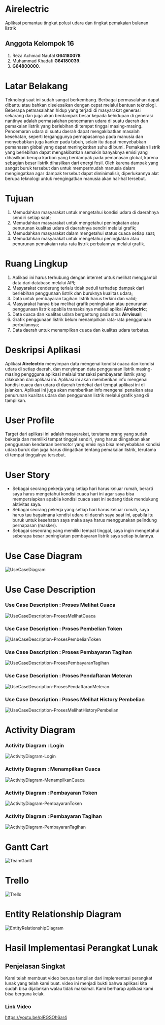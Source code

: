 # Airelectric
Aplikasi pemantau tingkat polusi udara dan tingkat pemakaian bulanan listrik

## Anggota Kelompok 16
1. Reza Achmad Naufal **G64180078**
2. Muhammad Khadafi **G64180039**.
3.  **G64800000**.

# Latar Belakang
Teknologi saat ini sudah sangat berkembang. Berbagai permasalahan dapat dibantu atau bahkan diselesaikan dengan cepat melalui bantuan teknologi. Beberapa petmasalahan hidup yang terjadi di masyarakat generasi sekarang dan juga akan berdampak besar kepada kehidupan di generasi nantinya adalah permasalahan pencemaran udara di suatu daerah dan pemakaian listrik yang berlebihan di tempat tinggal masing-masing. Pencemaran udara di suatu daerah dapat mengakibatkan masalah kesehatan, seperti terganggunya pernapasannya pada manusia dan menyebabkan juga kanker pada tubuh, selain itu dapat menyebabkan pemanasan global yang dapat meningkatkan suhu di bumi. Pemakaian listrik yang berlebihan dapat mengakibatkan semakin banyaknya emisi yang dihasilkan berupa karbon yang berdampak pada pemanasan global, karena sebagian besar listrik dihasilkan dari energi fosil. Oleh karena dampak yang sangat buruk tersebut dan untuk mempermudah manusia dalam mengingatkan agar dampak tersebut dapat diminimalisir, diperlukannya alat berupa teknologi untuk mengingatkan manusia akan hal-hal tersebut.

# Tujuan
1. Memudahkan masyarakat untuk mengetahui kondisi udara di daerahnya sendiri setiap saat;
2. Memudahkan masyarakat untuk mengetahui peningkatan atau penurunan kualitas udara di daerahnya sendiri melalui grafik;
3. Memudahkan masyarakat dalam mengetahui status cuaca setiap saat;
4. Memudahkan masyarakat untuk mengetahui peningkatan atau penurunan pemakaian rata-rata listrik perbulannya melalui grafik.

# Ruang Lingkup
1. Aplikasi ini harus terhubung dengan internet untuk melihat menggambil data dari database melalui API;
2. Masyarakat cenderung terlalu tidak peduli terhadap dampak dari berlebihan penggunaan listrik dan buruknya kualitas udara;
3. Data untuk pembayaran tagihan listrik harus terkini dan valid;
4. Masyarakat hanya bisa melihat grafik peningkatan atau penurunan penggunaan listrik apabila transaksinya melalui aplikai **Airelectric**;
5. Data cuaca dan kualitas udara bergantung pada situs **Airvisual**;
6. Grafik penggunaan listrik belum menampilkan rata-rata penggunaan perbulannya;
7. Data daerah untuk menampilkan cuaca dan kualitas udara terbatas.

# Deskripsi Aplikasi
Aplikasi **Airelectric** menyimpan data mengenai kondisi cuaca dan kondisi udara di setiap daerah, dan menyimpan data penggunaan listrik masing-masing penggguna aplikasi melalui transaksi pembayaran listrik yang dilakukan dari aplikasi ini. Aplikasi ini akan memberikan info mengenai kondisi cuaca dan udara di daerah terdekat dari tempat aplikasi ini di jalankan. Aplikasi ini juga akan memberikan info mengenai penaikan atau penurunan kualitas udara dan penggunaan listrik melalui grafik yang di tampilkan.

# User Profile
Target dari aplikasi ini adalah masyarakat, terutama orang yang sudah bekerja dan memiliki tempat tinggal sendiri, yang harus diingatkan akan penggunaan kendaraan bermotor yang emisi nya bisa menyebabkan kondisi udara buruk dan juga harus diingatkan tentang pemakaian listrik, terutama di tempat tinggalnya tersebut.

# User Story
- Sebagai seorang pekerja yang setiap hari harus keluar rumah, berarti saya harus mengetahui kondisi cuaca hari ini agar saya bisa mempersiapkan apabila kondisi cuaca saat ini sedang tidak mendukung aktivitas saya.
- Sebagai seorang pekerja yang setiap hari harus keluar rumah, saya harus tau bagaimana kondisi udara di daerah saya saat ini, apabila itu buruk untuk kesehatan saya maka saya harus menggunakan pelindung pernapasan (masker).
- Sebagai seseorang yang memiliki tempat tinggal, saya ingin mengetahui seberapa besar peningkatan pembayaran listrik saya setiap bulannya.

# Use Case Diagram
![UseCaseDiagram](https://user-images.githubusercontent.com/48080398/82188414-07f54200-9918-11ea-99f7-1cc3a9efe80c.png)

# Use Case Description
### Use Case Description : Proses Melihat Cuaca
![UseCaseDescription-ProsesMelihatCuaca](https://user-images.githubusercontent.com/48080398/82188545-3d019480-9918-11ea-9d05-caef877a2acb.png)
### Use Case Description : Proses Pembelian Token
![UseCaseDescription-ProsesPembelianToken](https://user-images.githubusercontent.com/48080398/82188585-48ed5680-9918-11ea-86bf-3ee77f6cf727.png)
### Use Case Description : Proses Pembayaran Tagihan
![UseCaseDescription-ProsesPembayaranTagihan](https://user-images.githubusercontent.com/48080398/82188658-66222500-9918-11ea-87f8-642193513b74.png)
### Use Case Description : Proses Pendaftaran Meteran
![UseCaseDescription-ProsesPendaftaranMeteran](https://user-images.githubusercontent.com/48080398/82188711-7d611280-9918-11ea-8902-fff95357710a.png)
### Use Case Description : Proses Melihat History Pembelian
![UseCaseDescription-ProsesMelihatHistoryPembelian](https://user-images.githubusercontent.com/48080398/82188774-94076980-9918-11ea-8dc6-a9865be0f417.png)


# Activity Diagram
### Activity Diagram : Login
![ActivityDiagram-Login](https://user-images.githubusercontent.com/48080398/82188834-abdeed80-9918-11ea-9432-539b7fee9097.png)
### Activity Diagram : Menampilkan Cuaca
![ActivityDiagram-MenampilkanCuaca](https://user-images.githubusercontent.com/48080398/82188883-c0bb8100-9918-11ea-9850-835f40448d29.png)
### Activity Diagram : Pembayaran Token
![ActivityDiagram-PembayaranToken](https://user-images.githubusercontent.com/48080398/82188937-d466e780-9918-11ea-939e-2d18d5e3db94.png)
### Activity Diagram : Pembayaran Tagihan
![ActivityDiagram-PembayaranTagihan](https://user-images.githubusercontent.com/48080398/82188968-e47ec700-9918-11ea-8c23-863b597ef335.png)

# Gantt Cart
![TeamGantt](https://user-images.githubusercontent.com/48080398/82191690-15f99180-991d-11ea-9fed-f47c7c783ede.png)

# Trello
![Trello](https://user-images.githubusercontent.com/48080398/82189835-44c23880-991a-11ea-9502-f2717d9041fb.PNG)


# Entity Relationship Diagram
![EntityRelationshipDiagram](https://user-images.githubusercontent.com/48080398/82189016-f6606a00-9918-11ea-96d2-e0692ecec471.png)

# Hasil Implementasi Perangkat Lunak
## Penjelasan Singkat
Kami telah membuat video berupa tampilan dari implementasi perangkat lunak yang telah kami buat. video ini menjadi bukti bahwa aplikasi kita sudah bisa dijalankan walau tidak maksimal. Kami berharap aplikasi kami bisa berguna kelak.
### Link Video
https://youtu.be/plRGSOh6ar4
